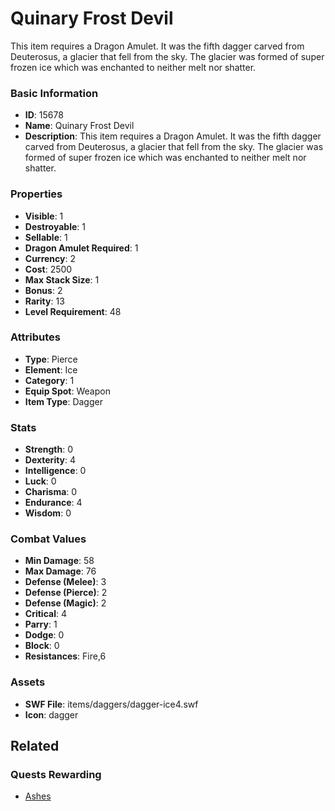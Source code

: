 # Quinary Frost Devil

This item requires a Dragon Amulet. It was the fifth dagger carved from Deuterosus, a glacier that fell from the sky. The glacier was formed of super frozen ice which was enchanted to neither melt nor shatter.

### Basic Information

- **ID**: 15678
- **Name**: Quinary Frost Devil
- **Description**: This item requires a Dragon Amulet. It was the fifth dagger carved from Deuterosus, a glacier that fell from the sky. The glacier was formed of super frozen ice which was enchanted to neither melt nor shatter.

### Properties

- **Visible**: 1
- **Destroyable**: 1
- **Sellable**: 1
- **Dragon Amulet Required**: 1
- **Currency**: 2
- **Cost**: 2500
- **Max Stack Size**: 1
- **Bonus**: 2
- **Rarity**: 13
- **Level Requirement**: 48

### Attributes

- **Type**: Pierce
- **Element**: Ice
- **Category**: 1
- **Equip Spot**: Weapon
- **Item Type**: Dagger

### Stats

- **Strength**: 0
- **Dexterity**: 4
- **Intelligence**: 0
- **Luck**: 0
- **Charisma**: 0
- **Endurance**: 4
- **Wisdom**: 0

### Combat Values

- **Min Damage**: 58
- **Max Damage**: 76
- **Defense (Melee)**: 3
- **Defense (Pierce)**: 2
- **Defense (Magic)**: 2
- **Critical**: 4
- **Parry**: 1
- **Dodge**: 0
- **Block**: 0
- **Resistances**: Fire,6

### Assets

- **SWF File**: items/daggers/dagger-ice4.swf
- **Icon**: dagger

## Related

### Quests Rewarding

- [Ashes](../quests/1346-ashes.md)

